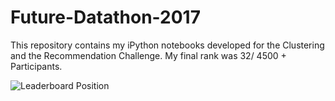# Future-Datathon-2017
This repository contains my iPython notebooks developed for the Clustering and the Recommendation Challenge. My final rank was 32/ 4500 + Participants.

![Leaderboard Position](https://user-images.githubusercontent.com/16842872/33335819-2c2244c0-d494-11e7-8e72-2bb1ceb38a73.png)

